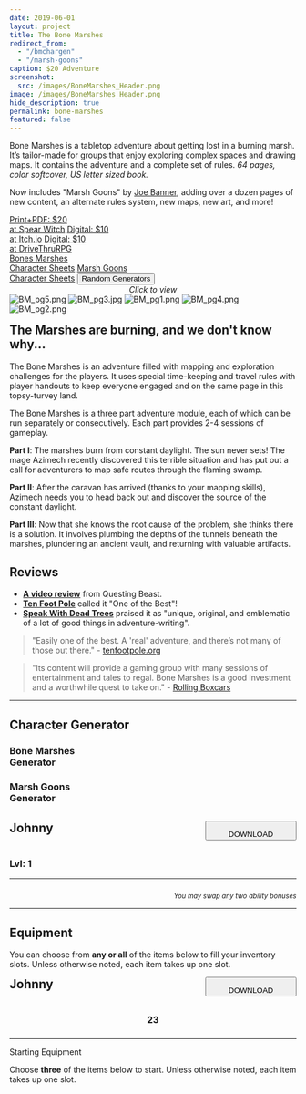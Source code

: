 ```yaml
---
date: 2019-06-01
layout: project
title: The Bone Marshes
redirect_from:
  - "/bmchargen"
  - "/marsh-goons"
caption: $20 Adventure
screenshot:
  src: /images/BoneMarshes_Header.png
image: /images/BoneMarshes_Header.png
hide_description: true
permalink: bone-marshes
featured: false
---
```


Bone Marshes is a tabletop adventure about getting lost in a burning marsh. It’s tailor-made for groups that enjoy exploring complex spaces and drawing maps. It contains the adventure and a complete set of rules. *64 pages, color softcover, US letter sized book.*

Now includes "Marsh Goons" by [Joe Banner](https://joebanner.co.uk/), adding over a dozen pages of new content, an alternate rules system, new maps, new art, and more!

<div class="shopping-buttons">
<a target="_blank" href="https://spearwitch.com/products/bone-marshes" class="btn btn-primary spearBTN">Print+PDF: $20<br>at Spear Witch</a>
<a target="_blank" href="https://davidschirduan.itch.io/bone-marshes" class="btn btn-primary itchBTN">Digital: $10<br>at Itch.io</a>
<a target="_blank" href="https://www.drivethrurpg.com/product/275159/Bone-Marshes" class="btn btn-primary dtrpgBTN">Digital: $10<br>at DriveThruRPG</a>
</div>

<div class="shopping-buttons">
<a target="_blank" href="/files/BoneMarshes_CharacterSheets.pdf" class="btn btn-primary">Bones Marshes<br>Character Sheets</a>
<a target="_blank" href="/files/MG_CharSheet.pdf" class="btn btn-primary">Marsh Goons<br>Character Sheets</a>
<button class="btn btn-primary" onClick="document.getElementById('generatorHeader').scrollIntoView();">Random Generators</button>
</div>

<div id="images" class="shopping-images">
<p style="margin: 0px;padding:0px;text-align:center;font-style:italic;">Click to view</p>
<img src="/images/BM_pg5.png" alt="BM_pg5.png">
<img src="/images/BM_pg3.jpg" alt="BM_pg3.jpg">
<img src="/images/BM_pg1.png" alt="BM_pg1.png">
<img src="/images/BM_pg4.png" alt="BM_pg4.png">
<img src="/images/BM_pg2.png" alt="BM_pg2.png">
</div>

<h2 style="margin-top:1rem;">The Marshes are burning, and we don't know why...</h2>

The Bone Marshes is an adventure filled with mapping and exploration challenges for the players. It uses special time-keeping and travel rules with player handouts to keep everyone engaged and on the same page in this topsy-turvey land.

The Bone Marshes is a three part adventure module, each of which can be run separately or consecutively. Each part provides 2-4 sessions of gameplay.

**Part I**: The marshes burn from constant daylight. The sun never sets! The mage Azimech recently discovered this terrible situation and has put out a call for adventurers to map safe routes through the flaming swamp.

**Part II**: After the caravan has arrived (thanks to your mapping skills), Azimech needs you to head back out and discover the source of the constant daylight.

**Part III**: Now that she knows the root cause of the problem, she thinks there is a solution. It involves plumbing the depths of the tunnels beneath the marshes, plundering an ancient vault, and returning with valuable artifacts.

## Reviews

 - [**A video review**](https://youtu.be/7D2SLD5gtTw) from Questing Beast.
 - [**Ten Foot Pole**](https://tenfootpole.org/ironspike/?p=6116) called it "One of the Best"!
 - [**Speak With Dead Trees**](https://speakwithdeadtrees.blogspot.com/2020/07/bone-marshes-review.html) praised it as "unique, original, and emblematic of a lot of good things in adventure-writing".

> "Easily one of the best. A 'real' adventure, and there’s not many of those out there." - [tenfootpole.org](https://tenfootpole.org/ironspike/?p=6116)

> "Its content will provide a gaming group with many sessions of entertainment and tales to regal. Bone Marshes is a good investment and a worthwhile quest to take on." - [Rolling Boxcars](https://rollingboxcars.com/2019/09/18/mapping-out-david-schirduans-bone-marshes/)

<hr id="generatorHeader" class="endShoppingImages">

## Character Generator

<div class="row" style="justify-content: space-around !important;margin-bottom:30px;">
  <div class="col-md-5 col-10 noPadding">
    <a class="btn bonemarshes-btn" onclick="bm_generate()">
    <h3>Bone Marshes<br>Generator</h3>
    </a>
  </div>
  <div class="col-md-5 col-10 noPadding">
    <a class="btn bonemarshes-btn" onclick="mg_generate()">
    <h3>Marsh Goons<br>Generator</h3>
    </a>
  </div>
</div>

<div class="container bonemarshesCard" id="bmcharCard">
  <div style="display:flex;justify-content:space-between;">
    <h2 id="bmcharName" style="margin-top:0px;">Johnny</h2>
    <button id="bmdownloadBTN" class="btn bonemarshes-btn-sm data-html2canvas-ignore" onclick="bm_saveCharacterIMG()" style="width:160px;margin-bottom:auto;">
      <p style="margin-bottom: 0;">DOWNLOAD</p>
    </button>
  </div>
  <div class="row">
		<div class="col-6"><h3 id="bmcharHP"></h3></div>
		<div class="col-6"><h3>Lvl: 1</h3></div>
  </div>
  <p id="bmcharHistory"></p>
  <div class="row">
  	<div class="col-md-3 col-6" id="bmcharVirtue"></div>
		<div class="col-md-3 col-6" id="bmcharVice"></div>
		<div class="col-md-3 col-6" id="bmcharPhysique"></div>
		<div class="col-md-3 col-6" id="bmcharSkin"></div>
		<div class="col-md-3 col-6" id="bmcharFace"></div>
		<div class="col-md-3 col-6" id="bmcharHair"></div>
		<div class="col-md-3 col-6" id="bmcharSpeech"></div>
		<div class="col-md-3 col-6" id="bmcharClothing"></div>
		<div class="col-md-6 col-6" id="bmcharSmell"></div>
		<div class="col-md-6 col-6" id="bmcharAllergy"></div>
	</div>
  <hr>
  <div class="row">
		<div class="col-md col-6"><h3 id="bmcharSTR"></h3></div>
		<div class="col-md col-6"><h3 id="bmcharDEX"></h3></div>
		<div class="col-md col-6"><h3 id="bmcharCON"></h3></div>
		<div class="col-md col-6"><h3 id="bmcharINT"></h3></div>
		<div class="col-md col-6"><h3 id="bmcharWIS"></h3></div>
		<div class="col-md col-6"><h3 id="bmcharCHA"></h3></div>
	</div>
  <p style="text-align: right;margin-bottom:0px;"><small><i>You may swap any two ability bonuses</i></small></p>
  <hr>
  <h2 id="bmcharEquip">Equipment</h2>
  <p>You can choose from <strong>any or all</strong> of the items below to fill your inventory slots. Unless otherwise noted, each item takes up one slot.</p>
  <p id="bmcharItems"></p>
</div>

<div class="container bonemarshesCard" id="mgcharCard">
  <div style="display:flex;justify-content:space-between;">
    <h2 id="mgcharName" style="margin-top:0px;">Johnny</h2>
    <button id="mgdownloadBTN" class="btn bonemarshes-btn-sm data-html2canvas-ignore" onclick="mg_saveCharacterIMG()" style="width:160px;margin-bottom:auto;">
      <p style="margin-bottom: 0;">DOWNLOAD</p>
    </button>
  </div>
  <div class="row">
		<div class="col-md col-10"><h3 id="mgcharHP" style="text-align:center;">23</h3></div>
		<div class="col-md col-10"><h3 style="text-align:center;" id="mgcharPOW"></h3></div>
		<div class="col-md col-10"><h3 style="text-align:center;" id="mgcharINS"></h3></div>
		<div class="col-md col-10"><h3 style="text-align:center;" id="mgcharKNO"></h3></div>
	</div>
  <hr>
  <p class="h2" style="margin-top: 10px;" id="mgcharEquip">Starting Equipment</p>
  <p>Choose <strong>three</strong> of the items below to start. Unless otherwise noted, each item takes up one slot.</p>
  <p id="mgcharItems"></p>
</div>

<script async src="/assets/generator_resources/bm_generator.js" charset="utf-8"></script>
<script async src="/assets/generator_resources/mg_generator.js" charset="utf-8"></script>
<link href="/assets/viewer.css" rel="stylesheet">
<script>
window.addEventListener('DOMContentLoaded', function () {
  var galley = document.getElementById('images');
  var viewer = new Viewer(galley,{navbar: 0, title:0, toolbar:0});
});
</script>
